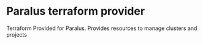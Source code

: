 # Paralus terraform provider

Terraform Provided for Paralus. Provides resources to manage clusters and projects
